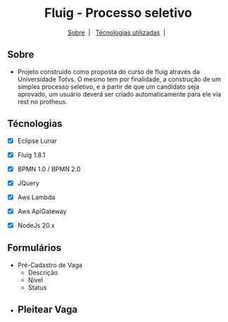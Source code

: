 <h1 align="center">Fluig - Processo seletivo</h1>
<p align="center">
  <a href="#sobre">Sobre</a>&nbsp;&nbsp;|&nbsp;&nbsp;
  <a href="#projetos">Técnologias utilizadas</a>&nbsp;&nbsp;|&nbsp;&nbsp;  
</p>


## Sobre
- Projeto construido como proposta do curso de fluig através da Universidade Totvs. O mesmo tem por finalidade, a construção de um simples processo seletivo, e a partir de que um candidato seja aprovado, um usuário deverá ser criado automaticamente para ele via rest no protheus.


## Técnologias
- [x] Eclipse Lunar
- [x] Fluig 1.8.1
- [X] BPMN 1.0 / BPMN 2.0
- [X] JQuery 
- [X] Aws Lambda
- [X] Aws ApiGateway
- [X] NodeJs 20.x


## Formulários
- Pré-Cadastro de Vaga
  - Descrição
  - Nível
  - Status
- Pleitear Vaga
  - 

